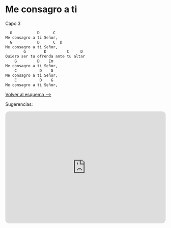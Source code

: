 # Me consagro a ti

Capo 3

```bash hl_lines=""
  G           D      C
Me consagro a ti Señor,
  G           D      C  D
Me consagro a ti Señor,
        G        D         C     D
Quiero ser tu ofrenda ante tu altar
    G         D    Em
Me consagro a ti Señor,
    C          D    G
Me consagro a ti Señor,
    C          D    G
Me consagro a ti Señor,
```

[Volver al esquema -->](../index.md)

Sugerencias:

<iframe style="border-radius:12px" src="https://open.spotify.com/embed/track/4hgcCvZSG9hzvbvlOwvTFC?utm_source=generator" width="100%" height="352" frameBorder="0" allowfullscreen="" allow="autoplay; clipboard-write; encrypted-media; fullscreen; picture-in-picture" loading="lazy"></iframe>
